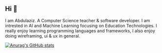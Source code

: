 ## Hi 👋
 I am Abdulaziz. A Computer Science teacher & software developer. I am intrested in AI and Machine Learning focusing on Education Technologies. I really enjoy learning programming languages and frameworks, I also enjoy doing wireframing, ui & ux in general.

[![Anurag's GitHub stats](https://github-readme-stats.vercel.app/api?username=kitindi)](https://github.com/anuraghazra/github-readme-stats)
